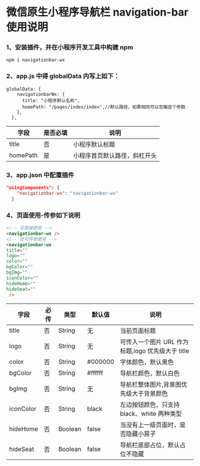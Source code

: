 # 微信原生小程序导航栏 navigation-bar 使用说明

### 1、安装插件，并在小程序开发工具中构建 npm

```
npm i navigationbar-wx
```

### 2、app.js 中得 globalData 内写上如下：

```JS
globalData: {
    navigationbarWx: {
      title: "小程序默认名称",
      homePath: "/pages/index/index",//默认路径，如果相同可以忽略这个参数
    },
  },
```

| 字段     | 是否必填 | 说明                         |
| -------- | -------- | ---------------------------- |
| title    | 否       | 小程序默认标题               |
| homePath | 是       | 小程序首页默认路径，斜杠开头 |

### 3、app.json 中配置插件

```json
"usingComponents": {
    "navigationbar-wx": "navigationbar-wx"
  }
```

### 4、页面使用-传参如下说明

```HTML
<!-- 可直接使用 -->
<navigationbar-wx />
<!-- 也可传参使用 -->
<navigationbar-wx
title=""
logo=""
color=""
bgColor=""
bgImg=""
iconColor=""
hideHome=""
hideSeat=""
 />

```

| 字段      | 必传 | 类型    | 默认值  | 说明                                              |
| --------- | ---- | ------- | ------- | ------------------------------------------------- |
| title     | 否   | String  | 无      | 当前页面标题                                      |
| logo      | 否   | String  | 无      | 可传入一个图片 URL 作为标题,logo 优先级大于 title |
| color     | 否   | String  | #000000 | 字体颜色，默认黑色                                |
| bgColor   | 否   | String  | #ffffff | 导航栏颜色，默认白色                              |
| bgImg     | 否   | String  | 无      | 导航栏整体图片,背景图优先级大于背景颜色           |
| iconColor | 否   | String  | black   | 左边按钮颜色，只支持 black、white 两种类型        |
| hideHome  | 否   | Boolean | false   | 当没有上一级页面时，是否隐藏小房子                |
| hideSeat  | 否   | Boolean | false   | 导航栏底部占位，默认占位不隐藏                    |

